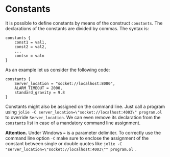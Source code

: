 # Constants

It is possible to define constants by means of the construct `constants`. The declarations of the constants are divided by commas. The syntax is:

```jolie
constants {
    const1 = val1,
    const2 = val2,
    ...
    contsn = valn
}
```

As an example let us consider the following code:

```jolie
constants {
    Server_location = "socket://localhost:8080",
    ALARM_TIMEOUT = 2000,
    standard_gravity = 9.8
}
```

Constants might also be assigned on the command line. Just call a program using `jolie -C server_location=\"socket://localhost:4003\" program.ol` to override `Server_location`. We can even remove its declaration from the `constants` list in case of a mandatory command line assignment.

**Attention.** Under Windows `=` is a parameter delimiter. To correctly use the command line option `-C` make sure to enclose the assignment of the constant between single or double quotes like `jolie -C "server_location=\"socket://localhost:4003\"" program.ol` .


